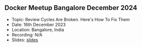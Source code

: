## Docker Meetup Bangalore December 2024

- Topic: Review Cycles Are Broken. Here's How To Fix Them
- Date: 16th December 2023
- Location: Bangalore, India
- Recording: N/A
- Slides: [slides](review-cycle.pdf)
